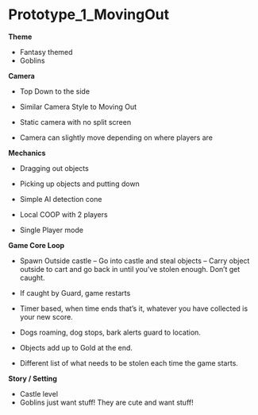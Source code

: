 # Prototype_1_MovingOut

**Theme** 

- Fantasy themed 
- Goblins 

 

**Camera** 

- Top Down to the side 
- Similar Camera Style to Moving Out 
- Static camera with no split screen 

- Camera can slightly move depending on where players are 

 

**Mechanics** 

- Dragging out objects 
- Picking up objects and putting down 

- Simple AI detection cone 
- Local COOP with 2 players 
- Single Player mode 

 

**Game Core Loop** 

- Spawn Outside castle – Go into castle and steal objects – Carry object outside to cart and go back in until you’ve stolen enough. Don’t get caught. 
- If caught by Guard, game restarts 
- Timer based, when time ends that’s it, whatever you have collected is your new score. 
- Dogs roaming, dog stops, bark alerts guard to location. 
- Objects add up to Gold at the end. 

- Different list of what needs to be stolen each time the game starts. 

 

**Story / Setting** 

- Castle level 
- Goblins just want stuff! They are cute and want stuff! 